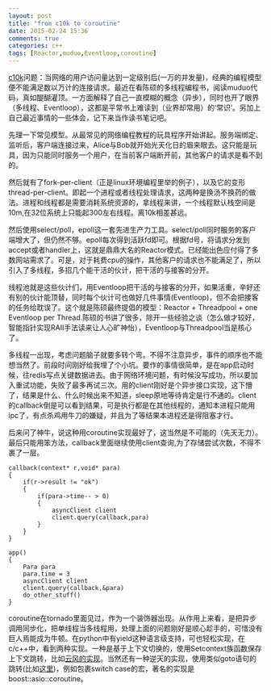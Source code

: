 ```yaml
---
layout: post
title: "from c10k to coroutine"
date: 2015-02-24 15:36
comments: true
categories: c++
tags: [Reactor,muduo,Eventloop,coroutine]
---
```

[c10k](http://www.kegel.com/c10k.html)问题：当网络的用户访问量达到一定级别后(一万的并发量)，经典的编程模型便不能满足数以万计的连接请求。最近在看陈硕的多线程编程书，阅读muduo代码，真如醍醐灌顶。一方面解释了自己一直模糊的概念（异步），同时也开了眼界（多线程、Eventloop），这都是平常书上难读到（业界却常用）的‘常识’。另加上自己最近事情的一些体会，记下来当作读书笔记吧。
<!--more-->
先理一下常见模型。从最常见的网络编程教程的玩具程序开始讲起。服务端绑定、监听后，客户端连接过来，Alice与Bob就开始光天化日的眉来眼去。这只能是玩具，因为只能同时服务一个用户，在当前客户端断开前，其他客户的请求是看不到的。

然后就有了fork-per-client（正是linux环境编程里举的例子），以及它的变形thread-per-client。即起一个进程或者线程处理请求，这两种是换汤不换药的做法。进程和线程都是需要消耗系统资源的，拿线程来讲，一个线程默认栈空间是10m,在32位系统上只能起300左右线程。离10k相差甚远。

然后使用select/poll，epoll这一套先进生产力工具。select/poll同时服务的客户端增大了，但仍然不够。epoll每次得到活跃fd即可。根据fd号，将请求分发到accept或者handler上，这就是鼎鼎大名的Reactor模式。已经能出色应付得了多数网站需求了。可是，对于耗费cpu的操作，其他客户的请求也不能满足了，所以引入了多线程，多招几个能干活的伙计，把干活的与接客的分开。

线程池就是这些伙计们，用Eventloop把干活的与接客的分开，如果活重，辛好还有别的伙计能顶替，同时每个伙计可也做好几件事情(Eventloop)，但不会把接客的任务给耽误了。这个就是陈硕最终提倡的模型：Reactor + Threadpool + one Eventloop per Thread.陈硕的书讲了很多，除开一些经验之谈（怎么做才较好，智能指针实现RAII手法读来让人心旷神怡），Eventloop与Threadpool当是核心了。

多线程一出现，考虑问题脑子就要多转个弯。不得不注意异步，事件的顺序也不能想当然了。前段时间刚好给我埋了个小坑。要作的事情很简单，是在app启动时候，往redis写点关键数据进去。由于网络环境问题，有时候没写成功，所以要加入重试功能，失败了最多再试三次。用的client刚好是个异步接口实现，这下懵了，结果是什么、什么时候出来不知道，sleep原地等待肯定是行不通的。client的callback倒是可以看到结果，可是执行都是在其他线程的，通知本进程只能用ipc了，有点杀鸡用牛刀的嫌疑，并且为了等结果本进程还是得阻塞才行。

后来问了神牛，说这种用coroutine实现最好了，这当然是不可能的（先天无力）。最后只能用笨方法，callback里面继续使用client查询,为了存储尝试次数，不得不裹了一层。

    callback(context* r,void* para)
    {
        if(r->result != "ok")
        {
            if(para->time-- > 0)
            {
                asyncClient client
                client.query(callback,para)
            }
        }
    }

    app()
    {
        Para para
        para.time = 3
        asyncClient client
        client.query(callback,&para)
        do_other_stuff()
    }

coroutine在tornado里面见过，作为一个装饰器出现。从作用上来看，是把异步调用同步化，把单线程当多线程用，处理上面的问题刚好是顺心趁手的，可惜没有巨人焉能成为牛顿。在python中有yield这种语言级支持，可也轻松实现，在c/c++中，看到两种实现。一种是基于上下文切换的，使用Setcontext族函数保存上下文跳转，比如[云风的实现](https://github.com/cloudwu/coroutine)。当然还有一种逆天的实现，使用类似goto语句的跳转(比如[这里](http://www.chiark.greenend.org.uk/~sgtatham/coroutines.html))，例如包裹switch case的宏，著名的实现是 boost::asio::coroutine。



